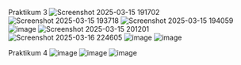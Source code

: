 Praktikum 3
![Screenshot 2025-03-15 191702](https://github.com/user-attachments/assets/41a12f9e-db13-4d5e-8719-1c3dae0db4d1)
![Screenshot 2025-03-15 193718](https://github.com/user-attachments/assets/cdb87a1e-a838-4fdb-8686-e0ded469447a)
![Screenshot 2025-03-15 194059](https://github.com/user-attachments/assets/d41a0e8d-6a63-48cf-88ef-b4bbe34ef9ad)
![image](https://github.com/user-attachments/assets/ef5b8797-646e-490f-93cb-35edce91c802)
![Screenshot 2025-03-15 201201](https://github.com/user-attachments/assets/b3813f3b-947e-451f-ba0c-e0c1be98ab69)
![Screenshot 2025-03-16 224605](https://github.com/user-attachments/assets/9297f281-1244-43ac-afd9-c39ab850f9b3)
![image](https://github.com/user-attachments/assets/8e4ace9b-84cd-4f3b-a50a-0bb05199fe97)
![image](https://github.com/user-attachments/assets/c0ad041f-c79a-4e9a-882b-c2b3d43f9896)

Praktikum 4
![image](https://github.com/user-attachments/assets/d61dabf2-b594-4dc9-a878-b159a9725395)
![image](https://github.com/user-attachments/assets/873690b6-5fab-44b0-a334-3f5fd4e16906)
![image](https://github.com/user-attachments/assets/3bbc4a23-4ec8-4a0f-a763-a8700e71fd01)
